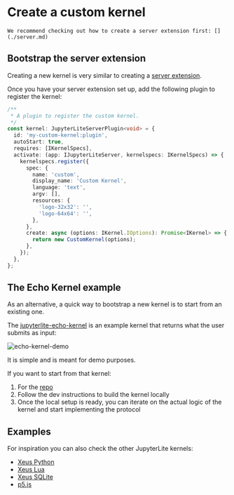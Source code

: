 # Create a custom kernel

```{hint}
We recommend checking out how to create a server extension first: [](./server.md)
```

## Bootstrap the server extension

Creating a new kernel is very similar to creating a [server extension](./server.md).

Once you have your server extension set up, add the following plugin to register the
kernel:

```ts
/**
 * A plugin to register the custom kernel.
 */
const kernel: JupyterLiteServerPlugin<void> = {
  id: 'my-custom-kernel:plugin',
  autoStart: true,
  requires: [IKernelSpecs],
  activate: (app: IJupyterLiteServer, kernelspecs: IKernelSpecs) => {
    kernelspecs.register({
      spec: {
        name: 'custom',
        display_name: 'Custom Kernel',
        language: 'text',
        argv: [],
        resources: {
          'logo-32x32': '',
          'logo-64x64': '',
        },
      },
      create: async (options: IKernel.IOptions): Promise<IKernel> => {
        return new CustomKernel(options);
      },
    });
  },
};
```

## The Echo Kernel example

As an alternative, a quick way to bootstrap a new kernel is to start from an existing
one.

The [jupyterlite-echo-kernel] is an example kernel that returns what the user submits as
input:

![echo-kernel-demo]

It is simple and is meant for demo purposes.

If you want to start from that kernel:

1. For the [repo][jupyterlite-echo-kernel]
2. Follow the dev instructions to build the kernel locally
3. Once the local setup is ready, you can iterate on the actual logic of the kernel and
   start implementing the protocol

[jupyterlite-echo-kernel]: https://github.com/jupyterlite/echo-kernel
[echo-kernel-demo]:
  https://user-images.githubusercontent.com/591645/135660177-13f909fb-b63b-4bc9-9bf3-e2b6c37ee015.gif

## Examples

For inspiration you can also check the other JupyterLite kernels:

- [Xeus Python](https://github.com/jupyterlite/xeus-python-kernel)
- [Xeus Lua](https://github.com/jupyterlite/xeus-lua-kernel)
- [Xeus SQLite](https://github.com/jupyterlite/xeus-sqlite-kernel)
- [p5.js](https://github.com/jupyterlite/p5-kernel)
